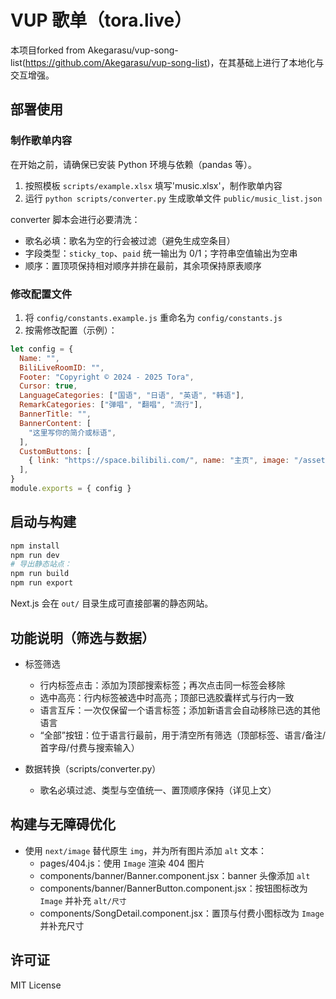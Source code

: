 # VUP 歌单（tora.live）

本项目forked from Akegarasu/vup-song-list(https://github.com/Akegarasu/vup-song-list)，在其基础上进行了本地化与交互增强。


## 部署使用

### 制作歌单内容

在开始之前，请确保已安装 Python 环境与依赖（pandas 等）。

1. 按照模板 `scripts/example.xlsx` 填写'music.xlsx'，制作歌单内容
2. 运行 `python scripts/converter.py` 生成歌单文件 `public/music_list.json`

converter 脚本会进行必要清洗：
- 歌名必填：歌名为空的行会被过滤（避免生成空条目）
- 字段类型：`sticky_top`、`paid` 统一输出为 0/1；字符串空值输出为空串
- 顺序：置顶项保持相对顺序并排在最前，其余项保持原表顺序

### 修改配置文件

1. 将 `config/constants.example.js` 重命名为 `config/constants.js`
2. 按需修改配置（示例）：

```js
let config = {
  Name: "",
  BiliLiveRoomID: "",
  Footer: "Copyright © 2024 - 2025 Tora",
  Cursor: true,
  LanguageCategories: ["国语", "日语", "英语", "韩语"],
  RemarkCategories: ["弹唱", "翻唱", "流行"],
  BannerTitle: "",
  BannerContent: [
    "这里写你的简介或标语",
  ],
  CustomButtons: [
    { link: "https://space.bilibili.com/", name: "主页", image: "/assets/icon/bilibili.png" },
  ],
}
module.exports = { config }
```

## 启动与构建

```bash
npm install
npm run dev
# 导出静态站点：
npm run build
npm run export
```

Next.js 会在 `out/` 目录生成可直接部署的静态网站。

## 功能说明（筛选与数据）

- 标签筛选
  - 行内标签点击：添加为顶部搜索标签；再次点击同一标签会移除
  - 选中高亮：行内标签被选中时高亮；顶部已选胶囊样式与行内一致
  - 语言互斥：一次仅保留一个语言标签；添加新语言会自动移除已选的其他语言
  - “全部”按钮：位于语言行最前，用于清空所有筛选（顶部标签、语言/备注/首字母/付费与搜索输入）

- 数据转换（scripts/converter.py）
  - 歌名必填过滤、类型与空值统一、置顶顺序保持（详见上文）

## 构建与无障碍优化

- 使用 `next/image` 替代原生 `img`，并为所有图片添加 `alt` 文本：
  - pages/404.js：使用 `Image` 渲染 404 图片
  - components/banner/Banner.component.jsx：banner 头像添加 `alt`
  - components/banner/BannerButton.component.jsx：按钮图标改为 `Image` 并补充 `alt/尺寸`
  - components/SongDetail.component.jsx：置顶与付费小图标改为 `Image` 并补充尺寸

## 许可证

MIT License
